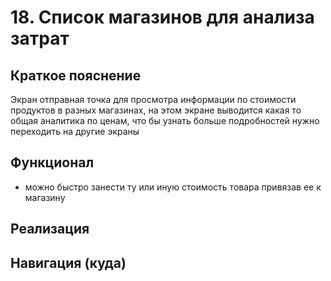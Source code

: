 # 18. Список магазинов для анализа затрат

## Краткое пояснение

Экран отправная точка для просмотра информации по стоимости продуктов в разных магазинах, на этом
экране выводится какая то общая аналитика по ценам, что бы узнать больше подробностей нужно
переходить на другие экраны

## Функционал

- можно быстро занести ту или иную стоимость товара привязав ее к магазину

## Реализация

## Навигация (куда)
